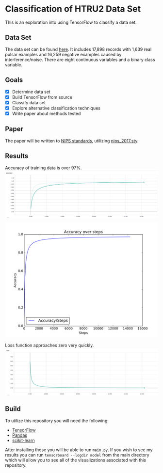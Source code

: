 # Classification of HTRU2 Data Set
This is an exploration into using TensorFlow to classify a data set.

## Data Set
The data set can be found [here](https://archive.ics.uci.edu/ml/datasets/HTRU2 "UCI Machine Learning Repository"). 
It includes 17,898 records with 1,639 real pulsar examples and 16,259 negative examples caused by interference/noise.
There are eight continuous variables and a binary class variable.

## Goals
- [x] Determine data set
- [x] Build TensorFlow from source
- [x] Classify data set
- [x] Explore alternative classification techniques
- [x] Write paper about methods tested

## Paper
The paper will be written to [NIPS standards](https://nips.cc/Conferences/2017/PaperInformation/StyleFiles), utilizing [nips_2017.sty](https://media.nips.cc/Conferences/NIPS2017/Styles/nips_2017.sty).

## Results
Accuracy of training data is over 97%.
![Accuracy over training data](images/Accuracy_smoothed.png "Training accuracy, smoothed")


![Accuracy over training data](images/Accuracy.svg "Training accuracy")


Loss function approaches zero very quickly.
![Loss while training data](images/Loss_smoothed.png "Loss Progression")

## Build
To utilize this repository you will need the following:
- [TensorFlow](https://www.tensorflow.org/)
- [Pandas](http://pandas.pydata.org/)
- [scikit-learn](http://scikit-learn.org/stable/)

After installing those you will be able to run `main.py`. If you wish to see my 
results you can run `tensorboard --logdir model` from the main directory which 
will allow you to see all of the visualizations associated with this repository.